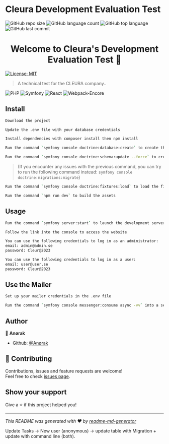 # Cleura Development Evaluation Test

![GitHub repo size](https://img.shields.io/github/repo-size/Anoerak/Cleura_tests?style=plastic)
![GitHub language count](https://img.shields.io/github/languages/count/Anoerak/Cleura_tests?style=plastic)
![GitHub top language](https://img.shields.io/github/languages/top/Anoerak/Cleura_tests?style=plastic)
![GitHub last commit](https://img.shields.io/github/last-commit/Anoerak/Cleura_tests?color=red&style=plastic)

<h1 align="center">Welcome to Cleura's Development Evaluation Test 👋</h1>
<p>
  <a href="#" target="_blank">
    <img alt="License: MIT" src="https://img.shields.io/badge/License-MIT-yellow.svg" />
  </a>
</p>

> A technical test for the CLEURA company..

![PHP](https://img.shields.io/badge/php-8.1-informational?style=flat-square&logo=appveyor)
![Symfony](https://img.shields.io/badge/symfony-6.3-blue?style=flat-square&logo=appveyor)
![React](https://img.shields.io/badge/reactjs-18.0-blueviolet?style=flat-square&logo=appveyor)
![Webpack-Encore](https://img.shields.io/badge/Webpack_Encore-4.0-brightgreen?style=flat-square&logo=appveyor)

## Install

```sh
Download the project
```

```sh
Update the .env file with your database credentials
```

```sh
Install dependencies with composer install then npm install
```

```sh
Run the command `symfony console doctrine:database:create` to create the database
```

```sh
Run the command `symfony console doctrine:schema:update --force` to create the tables
```

> (If you encounter any issues with the previous command, you can try to run the following command instead: `symfony console doctrine:migrations:migrate`)

```sh
Run the command `symfony console doctrine:fixtures:load` to load the fixtures
```

```sh
Run the command `npm run dev` to build the assets
```

## Usage

```sh
Run the command `symfony server:start` to launch the development server
```

```sh
Follow the link into the console to access the website
```

```sh
You can use the following credentials to log in as an administrator:
email: admin@admin.se
password: Cleur@2023
```

```sh
You can use the following credentials to log in as a user:
email: user@user.se
password: Cleur@2023
```

## Use the Mailer

```sh
Set up your mailer credentials in the .env file
```

```sh
Run the command `symfony console messenger:consume async -vv` into a separated terminal to launch the mailer
```

## Author

👤 **Anørak**

-   Github: [@Anørak](https://github.com/Anørak)

## 🤝 Contributing

Contributions, issues and feature requests are welcome!<br />Feel free to check [issues page](https://github.com/Anoerak/Cleura_tests/issues).

## Show your support

Give a ⭐️ if this project helped you!

---

_This README was generated with ❤️ by [readme-md-generator](https://github.com/kefranabg/readme-md-generator)_

Update Tasks -> New user (anonymous)
-> update table with Migration +
update with command line (both).
